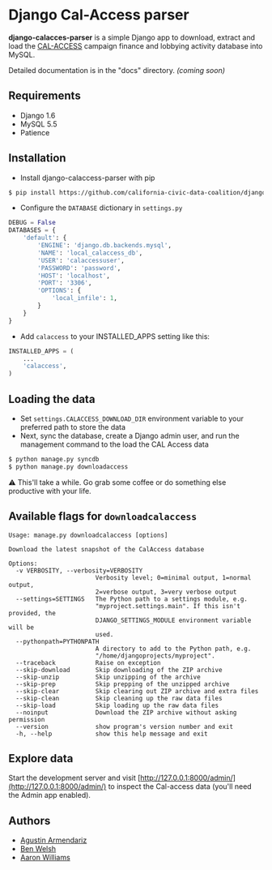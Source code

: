 # Django Cal-Access parser

**django-calacces-parser** is a simple Django app to download, extract and load the [CAL-ACCESS](http://www.sos.ca.gov/prd/cal-access/) campaign finance and lobbying activity database into MySQL.

Detailed documentation is in the "docs" directory. *(coming soon)*

## Requirements
- Django 1.6
- MySQL 5.5
- Patience

## Installation
- Install django-calaccess-parser with pip
```bash
$ pip install https://github.com/california-civic-data-coalition/django-calaccess-parser/archive/0.2-alpha.zip
```

- Configure the `DATABASE` dictionary in `settings.py`
```python
DEBUG = False
DATABASES = {
    'default': {
        'ENGINE': 'django.db.backends.mysql',
        'NAME': 'local_calaccess_db',
        'USER': 'calaccessuser',
        'PASSWORD': 'password',
        'HOST': 'localhost',
        'PORT': '3306',
        'OPTIONS': {
            'local_infile': 1,
        }
    }
}
```

- Add `calaccess` to your INSTALLED_APPS setting like this:
```python
INSTALLED_APPS = (
    ...
    'calaccess',
)
```

## Loading the data
- Set `settings.CALACCESS_DOWNLOAD_DIR` environment variable to your preferred path to store the data
- Next, sync the database, create a Django admin user, and run the management command to the load the CAL Access data 
```bash
$ python manage.py syncdb
$ python manage.py downloadaccess
```
:warning: This'll take a while. Go grab some coffee or do something else productive with your life.

## Available flags for `downloadcalaccess`
```
Usage: manage.py downloadcalaccess [options] 

Download the latest snapshot of the CalAccess database

Options:
  -v VERBOSITY, --verbosity=VERBOSITY
                        Verbosity level; 0=minimal output, 1=normal output,
                        2=verbose output, 3=very verbose output
  --settings=SETTINGS   The Python path to a settings module, e.g.
                        "myproject.settings.main". If this isn't provided, the
                        DJANGO_SETTINGS_MODULE environment variable will be
                        used.
  --pythonpath=PYTHONPATH
                        A directory to add to the Python path, e.g.
                        "/home/djangoprojects/myproject".
  --traceback           Raise on exception
  --skip-download       Skip downloading of the ZIP archive
  --skip-unzip          Skip unzipping of the archive
  --skip-prep           Skip prepping of the unzipped archive
  --skip-clear          Skip clearing out ZIP archive and extra files
  --skip-clean          Skip cleaning up the raw data files
  --skip-load           Skip loading up the raw data files
  --noinput             Download the ZIP archive without asking permission
  --version             show program's version number and exit
  -h, --help            show this help message and exit

```
## Explore data

Start the development server and visit [http://127.0.0.1:8000/admin/](http://127.0.0.1:8000/admin/)
   to inspect the Cal-access data (you'll need the Admin app enabled).
   
## Authors
- [Agustin Armendariz](https://github.com/armendariz)
- [Ben Welsh](https://github.com/palewire)
- [Aaron Williams](https://github.com/aboutaaron)
